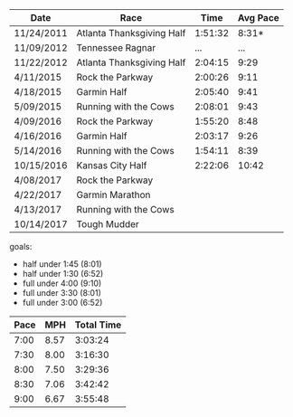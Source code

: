 
| Date | Race | Time | Avg Pace |
|------|------|------|----------|
| 11/24/2011 | Atlanta Thanksgiving Half | 1:51:32 | 8:31* |
| 11/09/2012 | Tennessee Ragnar | ... | ... |
| 11/22/2012 | Atlanta Thanksgiving Half | 2:04:15 | 9:29|
| 4/11/2015 | Rock the Parkway | 2:00:26 | 9:11 |
| 4/18/2015 | Garmin Half | 2:05:40 | 9:41 |
| 5/09/2015 | Running with the Cows | 2:08:01 | 9:43 |
| 4/09/2016 | Rock the Parkway | 1:55:20 | 8:48 |
| 4/16/2016 | Garmin Half | 2:03:17 | 9:26 |
| 5/14/2016 | Running with the Cows | 1:54:11 | 8:39 |
| 10/15/2016 | Kansas City Half | 2:22:06 | 10:42 |
| 4/08/2017 | Rock the Parkway | | |
| 4/22/2017 | Garmin Marathon | | |
| 4/13/2017 | Running with the Cows | | |
| 10/14/2017 | Tough Mudder | | |

goals: 
* half under 1:45 (8:01)
* half under 1:30 (6:52)
* full under 4:00 (9:10)
* full under 3:30 (8:01)
* full under 3:00 (6:52)

| Pace | MPH | Total Time |
|------|-----|------------|
| 7:00 | 8.57 | 3:03:24 |
| 7:30 | 8.00 | 3:16:30 |
| 8:00 | 7.50 | 3:29:36 |
| 8:30 | 7.06 | 3:42:42 |
| 9:00 | 6.67 | 3:55:48 |
